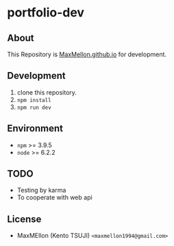 # portfolio-dev

About
---

This Repository is [MaxMellon.github.io](https://github.com/MaxMEllon/MaxMEllon.github.io) for development.

Development
---

1. clone this repository.
1. `npm install`
1. `npm run dev`

Environment
---

- `npm` >= 3.9.5
- `node` >= 6.2.2

TODO
---

- Testing by karma
- To cooperate with web api

License
---

- MaxMEllon (Kento TSUJI) `<maxmellon1994@gmail.com>`

